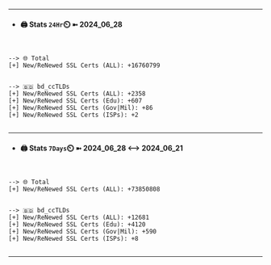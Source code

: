 

---
- #### 🖨️ **Stats** `24Hr`⏲️ ➼ 2024_06_28
```console


--> 🌐 Total
[+] New/ReNewed SSL Certs (ALL): +16760799


--> 🇧🇩 bd_ccTLDs
[+] New/ReNewed SSL Certs (ALL): +2358
[+] New/ReNewed SSL Certs (Edu): +607
[+] New/ReNewed SSL Certs (Gov|Mil): +86
[+] New/ReNewed SSL Certs (ISPs): +2


```

---
- #### 🖨️ **Stats** `7Days`⏲️ ➼ 2024_06_28 <--> 2024_06_21
```console


--> 🌐 Total
[+] New/ReNewed SSL Certs (ALL): +73850808


--> 🇧🇩 bd_ccTLDs
[+] New/ReNewed SSL Certs (ALL): +12681
[+] New/ReNewed SSL Certs (Edu): +4120
[+] New/ReNewed SSL Certs (Gov|Mil): +590
[+] New/ReNewed SSL Certs (ISPs): +8


```

---

